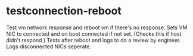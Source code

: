 ﻿# testconnection-reboot
Test vm network response and reboot vm if there's no response.
Sets VM NIC to connected and on boot connected if not set. (Checks this if host didn't respond )
Tests after reboot and logs to do a review by engineer. Logs disconnected NICs seperate.
